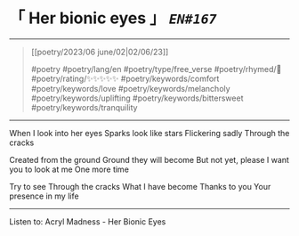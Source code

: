 # &#12300; Her bionic eyes &#12301; *`EN#167`*

---

> [[poetry/2023/06 june/02|02/06/23]]
> 
> #poetry 
> #poetry/lang/en 
> #poetry/type/free_verse 
> #poetry/rhymed/🔴 
> #poetry/rating/✨✨✨✨✨ 
> #poetry/keywords/comfort #poetry/keywords/love #poetry/keywords/melancholy #poetry/keywords/uplifting #poetry/keywords/bittersweet #poetry/keywords/tranquility 

---

When I look into her eyes
Sparks look like stars
Flickering sadly
Through the cracks

Created from the ground
Ground they will become
But not yet, please
I want you to look at me
One more time

Try to see
Through the cracks
What I have become
Thanks to you
Your presence in my life

---

Listen to: Acryl Madness - Her Bionic Eyes